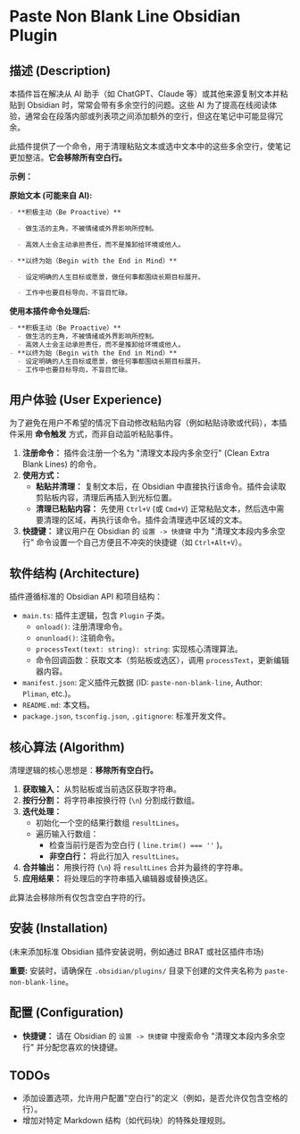 # Paste Non Blank Line Obsidian Plugin

## 描述 (Description)

本插件旨在解决从 AI 助手（如 ChatGPT、Claude 等）或其他来源复制文本并粘贴到 Obsidian 时，常常会带有多余空行的问题。这些 AI 为了提高在线阅读体验，通常会在段落内部或列表项之间添加额外的空行，但这在笔记中可能显得冗余。

此插件提供了一个命令，用于清理粘贴文本或选中文本中的这些多余空行，使笔记更加整洁。**它会移除所有空白行。**

**示例：**

**原始文本 (可能来自 AI):**

```markdown
- **积极主动（Be Proactive）**

  - 做生活的主角，不被情绪或外界影响所控制。

  - 高效人士会主动承担责任，而不是推卸给环境或他人。

- **以终为始（Begin with the End in Mind）**

  - 设定明确的人生目标或愿景，做任何事都围绕长期目标展开。

  - 工作中也要目标导向，不盲目忙碌。
```

**使用本插件命令处理后:**

```markdown
- **积极主动（Be Proactive）**
  - 做生活的主角，不被情绪或外界影响所控制。
  - 高效人士会主动承担责任，而不是推卸给环境或他人。
- **以终为始（Begin with the End in Mind）**
  - 设定明确的人生目标或愿景，做任何事都围绕长期目标展开。
  - 工作中也要目标导向，不盲目忙碌。
```

## 用户体验 (User Experience)

为了避免在用户不希望的情况下自动修改粘贴内容（例如粘贴诗歌或代码），本插件采用 **命令触发** 方式，而非自动监听粘贴事件。

1.  **注册命令：** 插件会注册一个名为 "清理文本段内多余空行" (Clean Extra Blank Lines) 的命令。
2.  **使用方式：**
    - **粘贴并清理：** 复制文本后，在 Obsidian 中直接执行该命令。插件会读取剪贴板内容，清理后再插入到光标位置。
    - **清理已粘贴内容：** 先使用 `Ctrl+V` (或 `Cmd+V`) 正常粘贴文本，然后选中需要清理的区域，再执行该命令。插件会清理选中区域的文本。
3.  **快捷键：** 建议用户在 Obsidian 的 `设置 -> 快捷键` 中为 "清理文本段内多余空行" 命令设置一个自己方便且不冲突的快捷键（如 `Ctrl+Alt+V`）。

## 软件结构 (Architecture)

插件遵循标准的 Obsidian API 和项目结构：

- `main.ts`: 插件主逻辑，包含 `Plugin` 子类。
  - `onload()`: 注册清理命令。
  - `onunload()`: 注销命令。
  - `processText(text: string): string`: 实现核心清理算法。
  - 命令回调函数：获取文本（剪贴板或选区），调用 `processText`，更新编辑器内容。
- `manifest.json`: 定义插件元数据 (ID: `paste-non-blank-line`, Author: `Pliman`, etc.)。
- `README.md`: 本文档。
- `package.json`, `tsconfig.json`, `.gitignore`: 标准开发文件。

## 核心算法 (Algorithm)

清理逻辑的核心思想是：**移除所有空白行。**

1.  **获取输入：** 从剪贴板或当前选区获取字符串。
2.  **按行分割：** 将字符串按换行符 (`\n`) 分割成行数组。
3.  **迭代处理：**
    - 初始化一个空的结果行数组 `resultLines`。
    - 遍历输入行数组：
      - 检查当前行是否为空白行 ( `line.trim() === ''` )。
      - **非空白行：** 将此行加入 `resultLines`。
4.  **合并输出：** 用换行符 (`\n`) 将 `resultLines` 合并为最终的字符串。
5.  **应用结果：** 将处理后的字符串插入编辑器或替换选区。

此算法会移除所有仅包含空白字符的行。

## 安装 (Installation)

(未来添加标准 Obsidian 插件安装说明，例如通过 BRAT 或社区插件市场)

**重要:** 安装时，请确保在 `.obsidian/plugins/` 目录下创建的文件夹名称为 `paste-non-blank-line`。

## 配置 (Configuration)

- **快捷键：** 请在 Obsidian 的 `设置 -> 快捷键` 中搜索命令 "清理文本段内多余空行" 并分配您喜欢的快捷键。

## TODOs

- 添加设置选项，允许用户配置"空白行"的定义（例如，是否允许仅包含空格的行）。
- 增加对特定 Markdown 结构（如代码块）的特殊处理规则。
